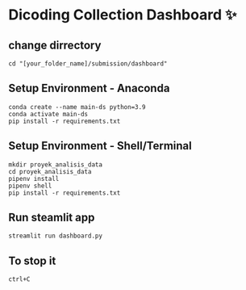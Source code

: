 # Dicoding Collection Dashboard ✨

## change dirrectory

```
cd "[your_folder_name]/submission/dashboard"
```

## Setup Environment - Anaconda

```
conda create --name main-ds python=3.9
conda activate main-ds
pip install -r requirements.txt
```

## Setup Environment - Shell/Terminal

```
mkdir proyek_analisis_data
cd proyek_analisis_data
pipenv install
pipenv shell
pip install -r requirements.txt
```

## Run steamlit app

```
streamlit run dashboard.py
```

## To stop it

```
ctrl+C
```
